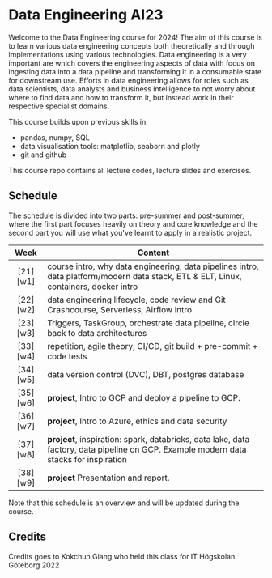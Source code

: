 # Data Engineering AI23
Welcome to the Data Engineering course for 2024! The aim of this course is to learn various data engineering concepts both theoretically and through implementations using various technologies. Data engineering is a very important are which covers the engineering aspects of data with focus on ingesting data into a data pipeline and transforming it in a consumable state for downstream use. Efforts in data engineering allows for roles such as data scientists, data analysts and business intelligence to not worry about where to find data and how to transform it, but instead work in their respective specialist domains.

This course builds upon previous skills in:

- pandas, numpy, SQL
- data visualisation tools: matplotlib, seaborn and plotly
- git and github

This course repo contains all lecture codes, lecture slides and exercises.

## Schedule
The schedule is divided into two parts: pre-summer and post-summer, where the first part focuses heavily on theory and core knowledge and the second part you will use what you've learnt to apply in a realistic project.

|   Week   | Content                                                                                                                   |
| :------: | ------------------------------------------------------------------------------------------------------------------------- |
| [21][w1] | course intro, why data engineering, data pipelines intro, data platform/modern data stack, ETL & ELT, Linux, containers, docker intro|
| [22][w2] | data engineering lifecycle, code review and Git Crashcourse, Serverless, Airflow intro|
| [23][w3] | Triggers, TaskGroup, orchestrate data pipeline, circle back to data architectures|
| [33][w4] | repetition, agile theory, CI/CD, git build + pre-commit + code tests|
| [34][w5] | data version control (DVC), DBT, postgres database|
| [35][w6] | **project**, Intro to GCP and deploy a pipeline to GCP.|
| [36][w7] | **project**, Intro to Azure, ethics and data security|
| [37][w8] | **project**, inspiration: spark, databricks, data lake, data factory, data pipeline on GCP. Example modern data stacks for inspiration|
| [38][w9] | **project** Presentation and report.|

Note that this schedule is an overview and will be updated during the course.

## Credits
Credits goes to Kokchun Giang who held this class for IT Högskolan Göteborg 2022